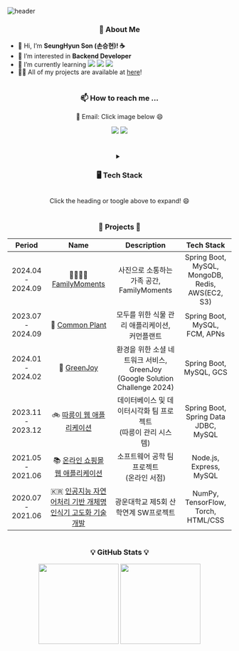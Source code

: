 ![header](https://capsule-render.vercel.app/api?type=waving&color=gradient&height=240&section=header&text=Hi,%20there!%20👋%20Welcome!%20🎉&fontSize=48&fontAlignY=35&animation=fadeIn&desc=This%20is%20SeungHyun%20Son's%20GitHub!%20☕&descSize=24&descAlign=60&descAlignY=65)

<h3 align="center">🧑 About Me</h3>

- 👋 Hi, I’m **SeungHyun Son (손승현)! ☕**
- 👀 I’m interested in **Backend Developer**
- 🌱 I’m currently learning <img src="https://img.shields.io/badge/Spring-6DB33F?style=plastic&logo=Spring&logoColor=white"/></a> <img src="https://img.shields.io/badge/Docker-2496ED?style=plastic&logo=Docker&logoColor=white"/></a> <img src="https://img.shields.io/badge/Junit5-25A162?style=plastic&logo=Junit5&logoColor=white"/></a>
- 👨‍💻 All of my projects are available at [here](https://github.com/sonshn#-projects-)!

#
<h3 align="center">📫 How to reach me ...</h3>
<p align="center">📧 Email: Click image below 😄</p>
<p align="center">
  <a href="mailto:cocoa5043@gmail.com">
    <img src="https://img.shields.io/badge/Gmail-EA4335?style=plastic&logo=Gmail&logoColor=white"/></a>
  </a>
  <a href="mailto:sonshn@naver.com">
    <img src="https://img.shields.io/badge/Naver-03C75A?style=plastic&logo=Naver&logoColor=white"/></a>
  </a>
</p>

#
<details align="center">
<summary><h3>🖥️ Tech Stack</h3>
<br>Click the heading or toogle above to expand! 😄</summary>

### Programming Language
![Programming Language](https://go-skill-icons.vercel.app/api/icons?i=c,cpp,java,python,r&theme=light&titles=true)

### Backend Development
![Backend Development](https://go-skill-icons.vercel.app/api/icons?i=spring,nodejs,expressjs&theme=light&titles=true)
<br>
![Backend Development](https://go-skill-icons.vercel.app/api/icons?i=gradle,hibernate&theme=light&titles=true)

### Database
![Database](https://go-skill-icons.vercel.app/api/icons?i=mysql,mongodb,redis&theme=light&titles=true)

### DevOps & BaaS
![DevOps & BaaS](https://go-skill-icons.vercel.app/api/icons?i=aws,docker,githubactions,firebase&theme=light&titles=true)

### Collaboration & Development Tool
![Collaboration & Development Tool](https://go-skill-icons.vercel.app/api/icons?i=git,github&theme=light&titles=true)
<br>
![Collaboration & Development Tool](https://go-skill-icons.vercel.app/api/icons?i=discord,figma,notion,slack&theme=light&titles=true)
<br>
![Collaboration & Development Tool](https://go-skill-icons.vercel.app/api/icons?i=postman,idea,vscode&theme=light&titles=true)

### Others
![Others](https://go-skill-icons.vercel.app/api/icons?i=swagger,windows,wsl&theme=light&titles=true)
</details>

#
<h3 align="center">🔭 Projects 🔭</h3>

|   **Period**   |   **Name**   | **Description** |        **Tech Stack**        |
|:--------------:|:-------------:|:---------------:|:----------------------------:|
| 2024.04 - 2024.09 | 👨‍👩‍👧‍👦 [FamilyMoments](https://github.com/familymoments) | 사진으로 소통하는 가족 공간,<br>FamilyMoments | Spring Boot, MySQL, MongoDB, Redis,<br>AWS(EC2, S3) |
| 2023.07 - 2024.09 | 🌳 [Common Plant](https://github.com/UMC-CommonPlant) | 모두를 위한 식물 관리 애플리케이션,<br>커먼플랜트 | Spring Boot, MySQL, FCM, APNs |
| 2024.01 - 2024.02 | 🍃 [GreenJoy](https://github.com/Green-Joy) | 환경을 위한 소셜 네트워크 서비스, GreenJoy (Google Solution Challenge 2024) | Spring Boot, MySQL, GCS |
| 2023.11 - 2023.12 | 🚲 [따릉이 웹 애플리케이션](https://github.com/Database-5-Project-2023) | 데이터베이스 및 데이터시각화 팀 프로젝트<br>(따릉이 관리 시스템) | Spring Boot, Spring Data JDBC, MySQL |
| 2021.05 - 2021.06 | 📚 [온라인 쇼핑몰 웹 애플리케이션](https://github.com/swengineering7/Book-Shopping-Mall) | 소프트웨어 공학 팀 프로젝트<br>(온라인 서점) | Node.js, Express, MySQL |
| 2020.07 - 2021.06 | :kr: [인공지능 자연어처리 기반 개체명 인식기 고도화 기술 개발](https://github.com/to82350/Viva-Pro.) |  광운대학교 제5회 산학연계 SW프로젝트 | NumPy, TensorFlow, Torch, HTML/CSS |

#
<h3 align="center">💡 GitHub Stats 💡</h3>
<p align="center">
  <a href="https://github.com/$sonshn">
    <img height = "180em" src="https://github-readme-stats-kappa-hazel-98.vercel.app/api?username=sonshn&theme=solarized-light&count_private=true&show_icons=true&rank_icon=github&exclude_repo=" /></a>
  </a>
  <a href="https://github.com/$sonshn">
    <img height = "180em" src="https://github-readme-stats-kappa-hazel-98.vercel.app/api/top-langs/?username=sonshn&layout=compact&theme=solarized-light&card_width=320&hide=jupyter%20notebook" /></a>
  </a>
</p>

<!---
sonshn/sonshn is a ✨ special ✨ repository because its `README.md` (this file) appears on your GitHub profile.
You can click the Preview link to take a look at your changes.
--->

